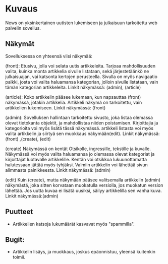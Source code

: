 # Kuvaus

News on yksinkertainen uutisten lukemiseen ja julkaisuun
tarkoitettu web palvelin sovellus.

## Näkymät

Sovelluksessa on yhteensä viisi näkymää:

(front): 
Etusivu, jolla voi selata uutis artikkeleita. Tarjoaa mahdollisuuden valita, kuinka 
monta artikkelia sivulle listataan, sekä järjestetäänkö ne julkaisuajan, vai katsonta
kertojen perusteella. Sivulla on myös navigaatio palkki, josta voi valita haluamansa 
kategorian, jolloin sivulle listataan, vain tämän kategorian artikkeleita.
Linkit näkymässä: (admin), (article)

(article):
Koko artikkelin pääsee lukemaan, kun napsauttaa (front) näkymässä, jotakin artikkelia.
Artikkeli näkymä on tarkoitettu, vain artikkelien lukemiseen.
Linkit näkymässä: (front)

(admin):
Sovelluksen hallintaan tarkoitettu sivusto, joka listaa olemassa olevat tietokanta 
objektit, ja mahdollistaa niiden poistamisen. Kirjoittajia ja kategorioita voi myös lisätä tässä 
näkymässä.  artikkeli listasta voi myös valita artikkelin ja siirtyä sen muokkaus 
näkymään(edit).
Linkit näkymässä: (front) ,(create), (edit)

(create)
Näkymässä on kentät Otsikolle, ingressille, tekstille ja kuvalle. Näkymässä voi myös valita haluamansa jo olemassa olevat kategoriat ja kirjoittajat luotavalle artikkelille. Kentän voi otsikkoa lukuunottamatta halutessaan jättää myös tyhjäksi. Valmiin artikkelin voi lähettää sivun alimmasta painikkeesta.
Linkit näkymässä: (admin)

(edit)
Kuin (create), mutta näkymään pääsee valitsemalla artikkelin (admin) näkymästä, joka sitten korvataan muokatulla versiolla, jos muokatun version lähettää. Jos uutta kuvaa ei lisätä uusiksi, säilyy artikkelilla sen vanha kuva.
Linkit näkymässä:(admin)


## Puutteet
- Artikkelien katsoja lukumäärät kasvavat myös "spammilla".

## Bugit:
- Artikkelin lisäys, ja muokkaus, joskus epäonnistuu, yleensä kuitenkin toimii.


